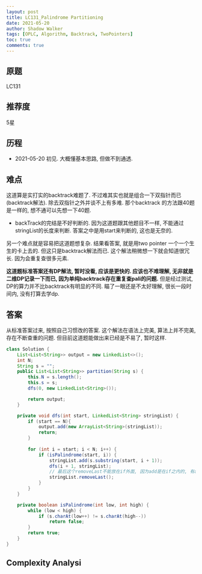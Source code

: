 ```yaml
---
layout: post
title: LC131_Palindrome Partitioning
date: 2021-05-20
author: Shadow Walker
tags: [OPLC, Algorithm, Backtrack, TwoPointers]
toc: true
comments: true
---
```


## 原题
LC131
## 推荐度
5星
## 历程
- 2021-05-20 初见. 大概懂基本思路, 但做不到通透. 

## 难点

这道算是实打实的backtrack难题了.  不过难其实也就是组合一下双指针而已(backtrack解法). 除去双指针之外并谈不上有多难. 那个backtrack 的方法跟40题是一样的, 想不通可以先想一下40题. 

- backTrack的完结是不好判断的. 因为这道题跟其他题目不一样, 不能通过stringList的长度来判断. 答案之中是用start来判断的, 这也是无奈的. 

另一个难点就是容易把这道题想复杂. 结果看答案, 就是用two pointer 一个一个生生的卡上去的. 但这只是backtrack解法而已. 这个解法稍微想一下就会知道很冗长. 因为会重复查很多元素. 

**这道题标准答案还有DP解法, 暂时没看, 应该是更快的. 应该也不难理解, 无非就是二维DP记录一下而已, 因为单纯backtrack存在重复查pali的问题.** 但是经过测试, DP的算力并不比backtrack有明显的不同. 瞄了一眼还是不太好理解, 很长一段时间内, 没有打算去学dp. 

## 答案

从标准答案过来, 按照自己习惯改的答案.   这个解法在语法上完美, 算法上并不完美, 存在不断查重的问题. 但目前这道题能做出来已经是不易了, 暂时这样. 

```java
class Solution {
    List<List<String>> output = new LinkedList<>();
    int N;
    String s = "";
    public List<List<String>> partition(String s) {
        this.N = s.length();
        this.s = s;
        dfs(0, new LinkedList<String>());

        return output;
    }

    private void dfs(int start, LinkedList<String> stringList) {
        if (start == N){
            output.add(new ArrayList<String>(stringList));
            return;
        } 
            
        for (int i = start; i < N; i++) {
            if (isPalindrome(start, i)) {
                stringList.add(s.substring(start, i + 1));
                dfs(i + 1, stringList);
                // 最后这个removeLast不能放在if外面, 因为add是在if之内的, 有add才能有removeLast
                stringList.removeLast();
            }
        }
    }

    private boolean isPalindrome(int low, int high) {
        while (low < high) {
            if (s.charAt(low++) != s.charAt(high--)) 
                return false;
        }
        return true;
    }
}
```

## Complexity Analysi